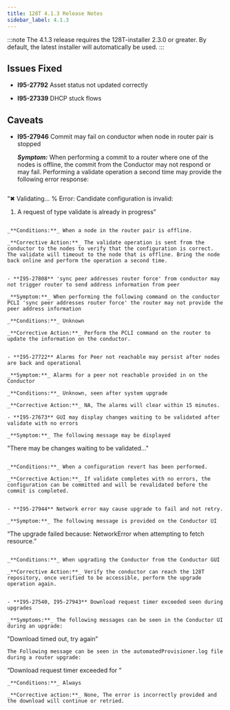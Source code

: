 ```yaml
---
title: 128T 4.1.3 Release Notes
sidebar_label: 4.1.3
---
```


:::note
The 4.1.3 release requires the 128T-installer 2.3.0 or greater. By default, the latest installer will automatically be used.
:::

## Issues Fixed
- **I95-27792** Asset status not updated correctly

- **I95-27339** DHCP stuck flows

## Caveats
- **I95-27946** Commit may fail on conductor when node in router pair is stopped

  _**Symptom:**_ When performing a commit to a router where one of the nodes is offline, the commit from the Conductor may not respond or may fail. Performing a validate operation a second time may provide the following error response:
  
  ```
“✖ Validating...
   % Error: Candidate configuration is invalid:
   1. A request of type validate is already in progress”
  ```

  _**Conditions:**_ When a node in the router pair is offline.

  _**Corrective Action:**_ The validate operation is sent from the conductor to the nodes to verify that the configuration is correct. The validate will timeout to the node that is offline. Bring the node back online and perform the operation a second time.


- **I95-27808** 'sync peer addresses router force' from conductor may not trigger router to send address information from peer

  _**Symptom:**_ When performing the following command on the conductor PCLI 'sync peer addresses router force' the router may not provide the peer address information

  _**Conditions:**_ Unknown

  _**Corrective Action:**_ Perform the PCLI command on the router to update the information on the conductor.


- **I95-27722** Alarms for Peer not reachable may persist after nodes are back and operational

  _**Symptom:**_ Alarms for a peer not reachable provided in on the Conductor

  _**Conditions:**_ Unknown, seen after system upgrade

  _**Corrective Action:**_ NA, The alarms will clear within 15 minutes.
  
- **I95-27673** GUI may display changes waiting to be validated after validate with no errors

  _**Symptom:**_ The following message may be displayed
  ```
"There may be changes waiting to be validated..."
  ```

  _**Conditions:**_ When a configuration revert has been performed.

  _**Corrective Action:**_ If validate completes with no errors, the configuration can be committed and will be revalidated before the commit is completed.


- **I95-27944** Network error may cause upgrade to fail and not retry.

  _**Symptom:**_ The following message is provided on the Conductor UI
  ```
“The upgrade failed because: NetworkError when attempting to fetch resource.”
  ```

  _**Conditions:**_ When upgrading the Conductor from the Conductor GUI
	
  _**Corrective Action:**_ Verify the conductor can reach the 128T repository, once verified to be accessible, perform the upgrade operation again.


- **I95-27540, I95-27943** Download request timer exceeded seen during upgrades

  _**Symptoms:**_ The following messages can be seen in the Conductor UI during an upgrade:
  ```
"Download timed out, try again”
  ```
  The Following message can be seen in the automatedProvisioner.log file during a router upgrade:
  ```
“Download request timer exceeded for <router name>”
  ```
  _**Conditions:**_ Always

  _**Corrective action:**_ None, The error is incorrectly provided and the download will continue or retried.